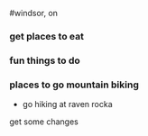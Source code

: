 #windsor, on
### get places to eat
### fun things to do
### places to go mountain biking

- go hiking at raven rocka


get some changes